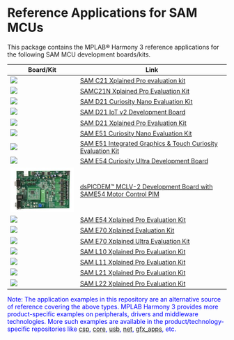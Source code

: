 # Reference Applications for SAM MCUs

This package contains the MPLAB® Harmony 3 reference applications for the following SAM MCU development boards/kits.

| Board/Kit | Link |
| ---   | --- |
|  <img src = "./sam_c21_xpro/image.jpg">  | [SAM C21 Xplained Pro evaluation kit](./sam_c21_xpro/readme.md) |
|  <img src = "./sam_c21n_xpro/image.jpg">  | [SAMC21N Xplained Pro Evaluation Kit](./sam_c21n_xpro/readme.md) |
|  <img src = "./sam_d21_cnano/image.jpg">  | [SAM D21 Curiosity Nano Evaluation Kit](./sam_d21_cnano/readme.md) |
|  <img src = "./sam_d21_iot_v2/image.jpg">  | [SAM D21 IoT v2 Development Board](./sam_d21_iot_v2/readme.md) |
|  <img src = "./sam_d21_xpro/image.jpg">  | [SAM D21 Xplained Pro Evaluation Kit](./sam_d21_xpro/readme.md) |
|  <img src = "./sam_e51_cnano/image.jpg">  | [SAM E51 Curiosity Nano Evaluation Kit](./sam_e51_cnano/readme.md) |
|  <img src = "./sam_e51_igat/image.jpg">  | [SAM E51 Integrated Graphics & Touch Curiosity Evaluation Kit](./sam_e51_igat/readme.md) |
|  <img src = "./sam_e54_cult/image.jpg">  | [SAM E54 Curiosity Ultra Development Board](./sam_e54_cult/readme.md) |
|  <img src = "./sam_e54_mcpim_mclv2/image.jpg">  | [dsPICDEM™ MCLV-2 Development Board with SAME54 Motor Control PIM](./sam_e54_mcpim_mclv2/readme.md) |
|  <img src = "./sam_e54_xpro/image.jpg">  | [SAM E54 Xplained Pro Evaluation Kit](./sam_e54_xpro/readme.md) |
|  <img src = "./sam_e70_xpld/image.jpg">  | [SAM E70 Xplained Evaluation Kit](./sam_e70_xpld/readme.md) |
|  <img src = "./sam_e70_xult/image.jpg">  | [SAM E70 Xplained Ultra Evaluation Kit](./sam_e70_xult/readme.md) |
|  <img src = "./sam_l10_xpro/image.jpg">  | [SAM L10 Xplained Pro Evaluation Kit](./sam_l10_xpro/readme.md) |
|  <img src = "./sam_l11_xpro/image.jpg">  | [SAM L11 Xplained Pro Evaluation Kit](./sam_l11_xpro/readme.md) |
|  <img src = "./sam_l21_xpro/image.jpg">  | [SAM L21 Xplained Pro Evaluation Kit](./sam_l21_xpro/readme.md) |
|  <img src = "./sam_l22_xpro/image.jpg">  | [SAM L22 Xplained Pro Evaluation Kit](./sam_l22_xpro/readme.md) |

<span style="color:blue"> Note: The application examples in this repository are an alternative source of reference covering the above types. MPLAB Harmony 3 provides more product-specific examples on peripherals, drivers and middleware technologies. More such examples are available in the product/technology-specific repositories like [csp](https://github.com/Microchip-MPLAB-Harmony/csp), [core](https://github.com/Microchip-MPLAB-Harmony/core), [usb](https://github.com/Microchip-MPLAB-Harmony/usb), [net](https://github.com/Microchip-MPLAB-Harmony/net), [gfx_apps](https://github.com/Microchip-MPLAB-Harmony/gfx_apps), etc. </span>  